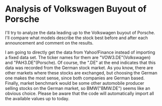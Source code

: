 # Analysis of Volkswagen Buyout of Porsche

I'll try to analyze the data leading up to the Volkswagen buyout of Porsche. I'll compare what models describe the stock best before and after each announcement 
and comment on the results.

I am going to directly get the data from Yahoo!Finance instead of importing a fixed data set. The ticker names for them are "VOW3.DE"(Volkswagen) and "PAH3.DE"(Porsche). 
Of course, the ".DE" at the end indicates that this data was recorded from the German stock market. As you know, there are other markets where these stocks 
are exchanged, but choosing the German one makes the most sense, since both companies are German based. Finally, 
market benchmark would be some other automobile producer selling stocks on the German market, so BMW("BMW.DE") seems like an obvious choice. Please be aware that the 
code will automatically import all the available values up to today.

